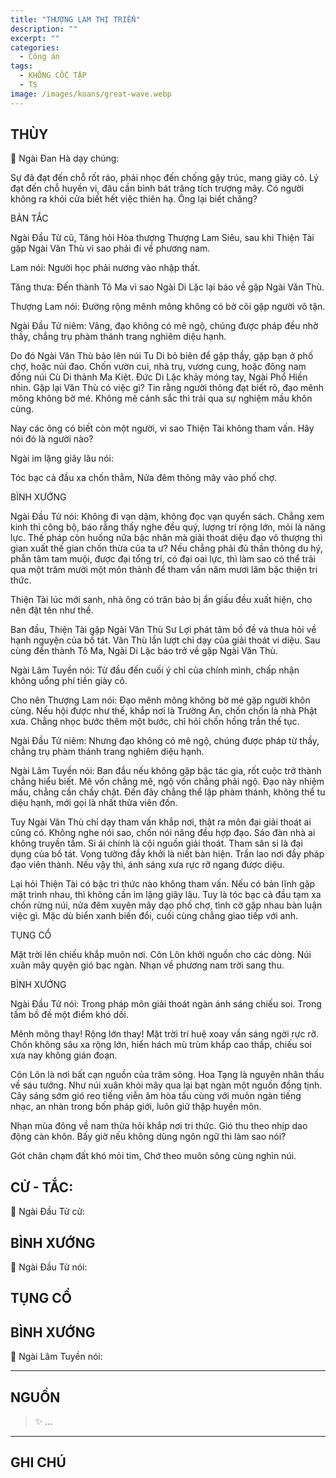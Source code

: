 ```yaml
---
title: "THƯỢNG LAM THỊ TRIỂN"
description: ""
excerpt: ""
categories:
  - Công án
tags:
  - KHÔNG CỐC TẬP
  - TS 
image: /images/koans/great-wave.webp
---
```


## THÙY

📢 Ngài Đan Hà dạy chúng:

Sự đã đạt đến chỗ rốt ráo, phải nhọc đến chống gậy trúc, mang giày cỏ. Lý đạt đến chỗ huyền vi, đâu cần bình bát trăng tích trượng mây. Có người không ra khỏi cửa biết hết việc thiên hạ. Ông lại biết chăng?

BẢN TẮC

Ngài Đầu Tử cũ, Tăng hỏi Hòa thượng Thượng Lam Siêu, sau khi Thiện Tài gặp Ngài Văn Thù vì sao phải đi về phương nam.

Lam nói: Người học phải nương vào nhập thất.

Tăng thưa: Đến thành Tô Ma vì sao Ngài Di Lặc lại báo về gặp Ngài Văn Thù.

Thượng Lam nói: Đường rộng mênh mông không có bờ cõi gặp người vô tận.

Ngài Đầu Tử niêm: Vâng, đạo không có mê ngộ, chúng được pháp đều nhờ thầy, chẳng trụ phàm thánh trang nghiêm diệu hạnh.

Do đó Ngài Văn Thù bảo lên núi Tu Di bỏ biên để gặp thầy, gặp bạn ở phố chợ, hoặc núi đao. Chốn vườn cui, nhà trụ, vương cung, hoặc đông nam đồng núi Cù Di thành Ma Kiệt. Đức Di Lặc khảy móng tay, Ngài Phổ Hiền nhìn. Gặp lại Văn Thù có việc gì? Tin rằng người thông đạt biết rõ, đạo mênh mông không bờ mé. Không mê cảnh sắc thì trải qua sự nghiệm mầu khôn cùng.

Nay các ông có biết còn một người, vì sao Thiện Tài không tham vấn. Hãy nói đó là người nào?

Ngài im lặng giây lâu nói:

Tóc bạc cả đầu xa chốn thẳm,
Nửa đêm thông mây vào phố chợ.

BÌNH XƯỚNG

Ngài Đầu Tử nói:
Không đi vạn dặm, không đọc vạn quyển sách. Chẳng xem kinh thi công bộ, báo rằng thấy nghe đều quý, lượng trí rộng lớn, mỏi là năng lực. Thế pháp còn huống nữa bậc nhân mà giải thoát diệu đạo vô thượng thì gian xuất thế gian chốn thừa của ta ư? Nếu chẳng phải đủ thần thông du hý, phẫn tâm tam muội, được đại tổng trí, có đại oai lực, thì làm sao có thể trải qua một trăm mười một môn thành để tham vấn năm mươi lăm bậc thiện tri thức.

Thiện Tài lúc mới sanh, nhà ông có trân bảo bị ẩn giấu đều xuất hiện, cho nên đặt tên như thế.

Ban đầu, Thiện Tài gặp Ngài Văn Thù Sư Lợi phát tâm bồ đề và thưa hỏi về hạnh nguyện của bồ tát. Văn Thù lần lượt chỉ dạy của giải thoát vi diệu. Sau cùng đến thành Tô Ma, Ngài Di Lặc báo trở về gặp Ngài Văn Thù.

Ngài Lâm Tuyền nói: Từ đầu đến cuối ý chỉ của chính mình, chấp nhận không uổng phí tiền giày cỏ.

Cho nên Thượng Lam nói: Đạo mênh mông không bờ mé gặp người khôn cùng. Nếu hội được như thế, khắp nơi là Trường An, chốn chốn là nhà Phật xưa. Chẳng nhọc bước thêm một bước, chỉ hỏi chốn hồng trần thế tục.

Ngài Đầu Tử niêm: Nhưng đạo không có mê ngộ, chúng được pháp từ thầy, chẳng trụ phàm thánh trang nghiêm diệu hạnh.

Ngài Lâm Tuyền nói: Ban đầu nếu không gặp bậc tác gia, rốt cuộc trở thành chẳng hiểu biết. Mê vốn chẳng mê, ngộ vốn chẳng phải ngộ. Đạo này nhiệm mầu, chẳng cần chầy chật. Đến đây chẳng thể lập phàm thánh, không thể tu diệu hạnh, mới gọi là nhất thừa viên đốn.

Tuy Ngài Văn Thù chỉ dạy tham vấn khắp nơi, thật ra môn đại giải thoát ai cũng có. Không nghe nói sao, chốn nói năng đều hợp đạo. Sáo đàn nhà ai không truyền tầm. Si ái chính là cội nguồn giải thoát. Tham sân si là đại dụng của bồ tát. Vọng tưởng đầy khởi là niết bàn hiện. Trần lao nơi đầy pháp đạo viên thành. Nếu vậy thì, ánh sáng xưa rực rỡ ngang được diệu.

Lại hỏi Thiện Tài có bậc tri thức nào không tham vấn. Nếu có bản lĩnh gặp mặt trình nhau, thì không cần im lặng giây lâu. Tuy là tóc bạc cả đầu tạm xa chốn rừng núi, nửa đêm xuyên mây dạo phố chợ, tình cờ gặp nhau bàn luận việc gì. Mặc dù biển xanh biến đổi, cuối cùng chẳng giao tiếp với anh.

TỤNG CỔ

Mặt trời lên chiếu khắp muôn nơi.
Côn Lôn khởi nguồn cho các dòng.
Núi xuân mây quyện gió bạc ngàn.
Nhạn về phương nam trời sang thu.

BÌNH XƯỚNG

Ngài Đầu Tử nói: Trong pháp môn giải thoát ngàn ánh sáng chiếu soi. Trong tấm bồ đề một điểm khó dối.

Mênh mông thay! Rộng lớn thay! Mặt trời trí huệ xoay vần sáng ngời rực rỡ. Chốn không sâu xa rộng lớn, hiển hách mù trùm khắp cao thấp, chiếu soi xưa nay không gián đoạn.

Côn Lôn là nơi bất cạn nguồn của trăm sông. Hoa Tạng là nguyên nhân thấu về sáu tướng. Như núi xuân khói mây qua lại bạt ngàn một nguồn đồng tịnh. Cây sáng sớm gió reo tiếng viễn âm hòa tấu cùng với muôn ngàn tiếng nhạc, an nhàn trong bốn pháp giới, luôn giữ thập huyền môn.

Nhạn mùa đông về nam thừa hỏi khắp nơi tri thức. Gió thu theo nhịp dao động càn khôn. Bấy giờ nếu không dùng ngôn ngữ thì làm sao nói?

Gót chân chạm đất khó mỏi tim,
Chớ theo muôn sông cùng nghìn núi.

## CỬ - TẮC:

📢 Ngài Đầu Tử cử:

> 

## BÌNH XƯỚNG

📢 Ngài Đầu Tử nói:


## TỤNG CỔ

<blockquote>

</blockquote>

## BÌNH XƯỚNG

📢 Ngài Lâm Tuyền nói:



<hr class="blog-rule" />

## NGUỒN

> ✨ ...

<hr class="blog-rule" />

## GHI CHÚ

[^1]: ⭐️ <a href="/masters/Baizhang-Huaihai" target="_blank">🔗 TS </a>


